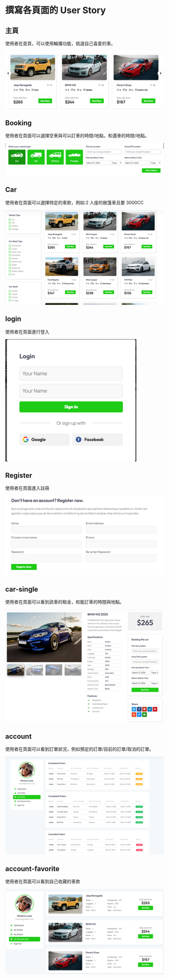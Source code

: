 # 撰寫各頁面的 User Story

## 主頁

使用者在首頁，可以使用輪播功能，挑選自己喜愛的車。

![](./img/car_list.png)

## Booking

使用者在頁面可以選擇空車與可以訂車的時間/地點，和還車的時間/地點。

![](./img/booking.png)

## Car

使用者在頁面可以選擇特定的車款，例如:2 人座的敞篷車且要 3000CC

![](./img/car.png)

## login

使用者在頁面進行登入

![](./img/login.png)

## Register

使用者在頁面進入註冊

![](./img/Register.png)

## car-single

使用者在頁面可以看到該車的租金，和能訂車的時間與地點。

![](./img/car_single.png)

## account

使用者在頁面可以看到訂單狀況，例如預定的訂單/目前的訂單/取消的訂單。

![](./img/account.png)

## account-favorite

使用者在頁面可以看到自己收藏的車款

![](./img/account_favorite.png)
